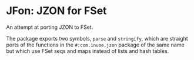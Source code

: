 # JFon: JZON for FSet
An attempt at porting JZON to FSet.

The package exports two symbols, `parse` and `stringify`, which are straight
ports of the functions in the `#:com.inuoe.jzon` package of the same name but
which use FSet seqs and maps instead of lists and hash tables.